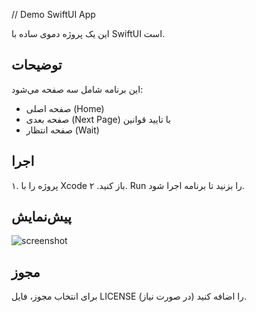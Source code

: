 // Demo SwiftUI App

این یک پروژه دموی ساده با SwiftUI است.

## توضیحات
این برنامه شامل سه صفحه می‌شود:
- صفحه اصلی (Home)
- صفحه بعدی (Next Page) با تایید قوانین
- صفحه انتظار (Wait)

## اجرا

۱. پروژه را با Xcode باز کنید.
۲. Run را بزنید تا برنامه اجرا شود.

## پیش‌نمایش

![screenshot](screenshot.png) <!-- اگر تصویری دارید اضافه کنید -->

## مجوز

برای انتخاب مجوز، فایل LICENSE را اضافه کنید (در صورت نیاز).
